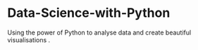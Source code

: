 # Data-Science-with-Python
Using the power of Python to analyse data  and create beautiful visualisations .

